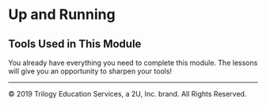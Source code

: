# Up and Running

## Tools Used in This Module

You already have everything you need to complete this module. The lessons will give you an opportunity to sharpen your tools!

---
© 2019 Trilogy Education Services, a 2U, Inc. brand. All Rights Reserved.
